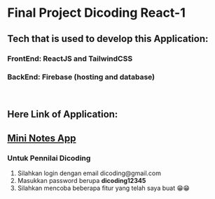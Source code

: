 # Final Project Dicoding React-1
## Tech that is used to develop this Application:

### FrontEnd: ReactJS and TailwindCSS
### BackEnd: Firebase (hosting and database)
<br/>

## Here Link of Application:

## [Mini Notes App](https://mini-notes-app.firebaseapp.com/)

### Untuk Pennilai Dicoding
<ol>
    <li>Silahkan login dengan email dicoding@gmail.com</li>
    <li>Masukkan password berupa <b>dicoding12345</b></li>
    <li>Silahkan mencoba beberapa fitur yang telah saya buat 😁😁</li>
</ol>